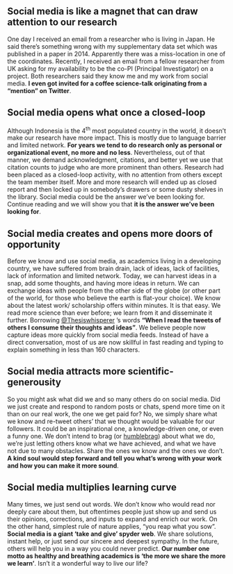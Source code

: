 ## Social media is like a magnet that can draw attention to our research 

One day I received an email from a researcher who is living in Japan. He said there’s something wrong with my supplementary data set which was published in a paper in 2014. Apparently there was a miss-location in one of the coordinates. Recently, I received an email from a fellow researcher from UK asking for my availability to be the co-PI (Principal Investigator) on a project. Both researchers said they know me and my work from social media. **I even got invited for a coffee science-talk originating from a “mention” on Twitter**.

## Social media opens what once a closed-loop 

Although Indonesia is the 4<sup>th</sup> most populated country in the world, it doesn’t make our research have more impact. This is mostly due to language barrier and limited network. **For years we tend to do research only as personal or organizational event, no more and no less**. Nevertheless, out of that manner, we demand acknowledgment, citations, and better yet we use that citation counts to judge who are more prominent than others. Research had been placed as a closed-loop activity, with no attention from others except the team member itself. More and more research will ended up as closed report and then locked up in somebody’s drawers or some dusty shelves in the library. Social media could be the answer we’ve been looking for. Continue reading and we will show you that **it is the answer we’ve been looking for**.

## Social media creates and opens more doors of opportunity

Before we know and use social media, as academics living in a developing country, we have suffered from brain drain, lack of ideas, lack of facilities, lack of information and limited network. Today, we can harvest ideas in a snap, add some thoughts, and having more ideas in return. We can exchange ideas with people from the other side of the globe (or other part of the world, for those who believe the earth is flat-your choice). We know about the latest work/ scholarship offers within minutes. It is that easy. We read more science than ever before; we learn from it and disseminate it further. Borrowing [@Thesiswhisperer](www.twitter.com/thesiswhisperer) ’s words **“When I read the tweets of others I consume their thoughts and ideas”**. We believe people now capture ideas more quickly from social media feeds. Instead of have a direct conversation, most of us are now skillful in fast reading and typing to explain something in less than 160 characters.

## Social media attracts more scientific-generousity

So you might ask what did we and so many others do on social media. Did we just create and respond to random posts or chats, spend more time on it than on our real work, the one we get paid for? No, we simply share what we know and re-tweet others’ that we thought would be valuable for our followers. It could be an inspirational one, a knowledge-driven one, or even a funny one. We don’t intend to brag (or [humblebrag](https://theresearchwhisperer.wordpress.com/2016/08/09/lets-talk-about-the-humblebrag/)) about what we do, we’re just letting others know what we have achieved, and what we have not due to many obstacles. Share the ones we know and the ones we don’t.  **A kind soul would step forward and tell you what’s wrong with your work and how you can make it more sound**. 

## Social media multiplies learning curve

Many times, we just send out words. We don’t know who would read nor deeply care about them, but oftentimes people just show up and send us their opinions, corrections, and inputs to expand and enrich our work. On the other hand, simplest rule of nature applies, “you reap what you sow”. **Social media is a giant ‘take and give’ spyder web**. We share solutions, instant help, or just send our sincere and deepest sympathy.  In the future, others will help you in a way you could never predict. **Our number one motto as healthy and breathing academics is ‘the more we share the more we learn’**. Isn’t it a wonderful way to live our life?